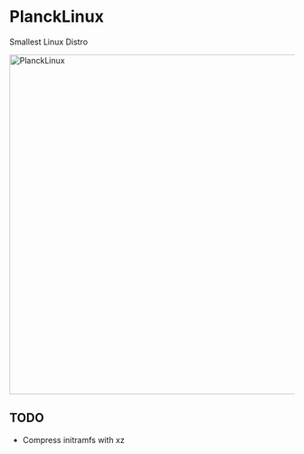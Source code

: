 # PlanckLinux
Smallest Linux Distro

<img width="1067" height="600" alt="PlanckLinux" src="https://github.com/user-attachments/assets/08a6c634-12e0-4f1a-ae25-0be185da7d0e" />

## TODO
- Compress initramfs with xz
